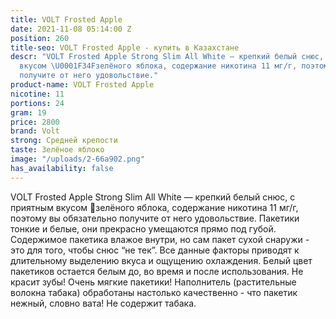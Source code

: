 ```yaml
---
title: VOLT Frosted Apple
date: 2021-11-08 05:14:00 Z
position: 260
title-seo: VOLT Frosted Apple - купить в Казахстане
descr: "VOLT Frosted Apple Strong Slim All White — крепкий белый снюс, с приятным
  вкусом \U0001F34Fзелёного яблока, содержание никотина 11 мг/г, поэтому вы обязательно
  получите от него удовольствие."
product-name: VOLT Frosted Apple
nicotine: 11
portions: 24
gram: 19
price: 2800
brand: Volt
strong: Средней крепости
taste: Зелёное яблоко
image: "/uploads/2-66a902.png"
has_availability: false
---
```


VOLT Frosted Apple Strong Slim All White — крепкий белый снюс, с приятным вкусом 🍏зелёного яблока, содержание никотина 11 мг/г, поэтому вы обязательно получите от него удовольствие. Пакетики тонкие и белые, они прекрасно умещаются прямо под губой. Содержимое пакетика влажое внутри, но сам пакет сухой снаружи - это для того, чтобы снюс “не тек”. Все данные факторы приводят к длительному выделению вкуса и ощущению охлаждения. Белый цвет пакетиков остается белым до, во время и после использования. Не красит зубы! Очень мягкие пакетики! Наполнитель (растительные волокна табака) обработаны настолько качественно - что пакетик нежный, словно вата! Не содержит табака.
